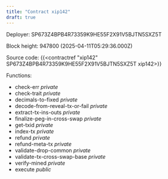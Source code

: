 ```yaml
---
title: "Contract xip142"
draft: true
---
```

Deployer: SP673Z4BPB4R73359K9HE55F2X91V5BJTN5SXZ5T


 



Block height: 947800 (2025-04-11T05:29:36.000Z)

Source code: {{<contractref "xip142" SP673Z4BPB4R73359K9HE55F2X91V5BJTN5SXZ5T xip142>}}

Functions:

* check-err _private_
* check-trait _private_
* decimals-to-fixed _private_
* decode-from-reveal-tx-or-fail _private_
* extract-tx-ins-outs _private_
* finalize-peg-in-cross-swap _private_
* get-txid _private_
* index-tx _private_
* refund _private_
* refund-meta-tx _private_
* validate-drop-common _private_
* validate-tx-cross-swap-base _private_
* verify-mined _private_
* execute _public_
